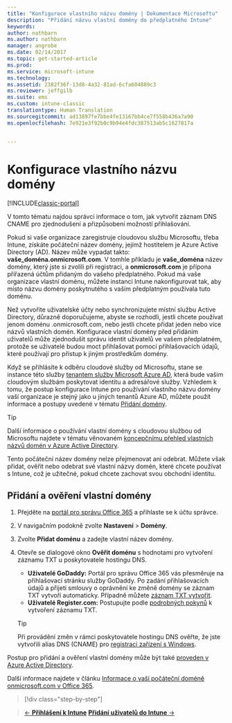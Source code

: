 ```yaml
---
title: "Konfigurace vlastního názvu domény | Dokumentace Microsoftu"
description: "Přidání názvu vlastní domény do předplatného Intune"
keywords: 
author: nathbarn
ms.author: nathbarn
manager: angrobe
ms.date: 02/14/2017
ms.topic: get-started-article
ms.prod: 
ms.service: microsoft-intune
ms.technology: 
ms.assetid: 2382f36f-13d8-4a32-81ad-6cfa604889c3
ms.reviewer: jeffgilb
ms.suite: ems
ms.custom: intune-classic
translationtype: Human Translation
ms.sourcegitcommit: ad13897fe7bbe4fe13167bb4ce7f558b436a7a90
ms.openlocfilehash: 7e921e3f92b0c9b94e4fdc387513ab5c1627817a


---
```



# <a name="configure-a-custom-domain-name"></a>Konfigurace vlastního názvu domény

[!INCLUDE[classic-portal](../includes/classic-portal.md)]

V tomto tématu najdou správci informace o tom, jak vytvořit záznam DNS CNAME pro zjednodušení a přizpůsobení možností přihlašování.

Pokud si vaše organizace zaregistruje cloudovou službu Microsoftu, třeba Intune, získáte počáteční název domény, jejímž hostitelem je Azure Active Directory (AD). Název může vypadat takto: **vaše_doména.onmicrosoft.com**. V tomhle příkladu je **vaše_doména** název domény, který jste si zvolili při registraci, a **onmicrosoft.com** je přípona přiřazená účtům přidaným do vašeho předplatného. Pokud má vaše organizace vlastní doménu, můžete instanci Intune nakonfigurovat tak, aby místo názvu domény poskytnutého s vaším předplatným používala tuto doménu.

Než vytvoříte uživatelské účty nebo synchronizujete místní službu Active Directory, důrazně doporučujeme, abyste se rozhodli, jestli chcete používat jenom doménu .onmicrosoft.com, nebo jestli chcete přidat jeden nebo více názvů vlastních domén. Konfigurace vlastní domény před přidáním uživatelů může zjednodušit správu identit uživatelů ve vašem předplatném, protože se uživatelé budou moct přihlašovat pomocí přihlašovacích údajů, které používají pro přístup k jiným prostředkům domény.

Když se přihlásíte k odběru cloudové služby od Microsoftu, stane se instance této služby [tenantem služby Microsoft Azure AD](http://technet.microsoft.com/library/jj573650.aspx#BKMK_WhatIsAnAzureADTenant), která bude vašim cloudovým službám poskytovat identitu a adresářové služby. Vzhledem k tomu, že postup konfigurace Intune pro používání vlastního názvu domény vaší organizace je stejný jako u jiných tenantů Azure AD, můžete použít informace a postupy uvedené v tématu [Přidání domény](https://azure.microsoft.com/documentation/articles/active-directory-add-domain/).

> [!TIP]
> Další informace o používání vlastní domény s cloudovou službou od Microsoftu najdete v tématu věnovaném [koncepčnímu přehled vlastních názvů domén v Azure Active Directory](https://azure.microsoft.com/documentation/articles/active-directory-add-domain-concepts/).

Tento počáteční název domény nelze přejmenovat ani odebrat. Můžete však přidat, ověřit nebo odebrat své vlastní názvy domén, které chcete používat s Intune, což je užitečné, pokud chcete zachovat svou obchodní identitu.

## <a name="to-add-and-verify-your-custom-domain"></a>Přidání a ověření vlastní domény

1. Přejděte na [portál pro správu Office 365](https://portal.office.com/Admin/Default.aspx) a přihlaste se k účtu správce.

2. V navigačním podokně zvolte **Nastavení** &gt; **Domény**.

3. Zvolte **Přidat doménu** a zadejte vlastní název domény.

4. Otevře se dialogové okno **Ověřit doménu** s hodnotami pro vytvoření záznamu TXT u poskytovatele hostingu DNS.
    - **Uživatelé GoDaddy:** Portál pro správu Office 365 vás přesměruje na přihlašovací stránku služby GoDaddy. Po zadání přihlašovacích údajů a přijetí smlouvy o oprávnění ke změně domény se záznam TXT vytvoří automaticky. Případně můžete [záznam TXT vytvořit](https://support.office.com/en-us/article/Create-DNS-records-at-GoDaddy-for-Office-365-f40a9185-b6d5-4a80-bb31-aa3bb0cab48a?ui=en-US&rs=en-US&ad=US).
    - **Uživatelé Register.com:** Postupujte podle [podrobných pokynů](https://support.office.com/en-us/article/Create-DNS-records-at-Register-com-for-Office-365-55bd8c38-3316-48ae-a368-4959b2c1684e?ui=en-US&rs=en-US&ad=US#BKMK_verify) k vytvoření záznamu TXT.

    > [!TIP]
    > Při provádění změn v rámci poskytovatele hostingu DNS ověřte, že jste vytvořili alias DNS (CNAME) pro [registraci zařízení s Windows](/Intune/deploy-use/set-up-windows-phone-management-with-microsoft-intune).

Postup pro přidání a ověření vlastní domény může být také [proveden v Azure Active Directory](https://azure.microsoft.com/en-us/documentation/articles/active-directory-add-domain/).

Další informace najdete v článku [Informace o vaší počáteční doméně onmicrosoft.com v Office 365](https://support.office.com/en-us/article/About-your-initial-onmicrosoft-com-domain-in-Office-365-B9FC3018-8844-43F3-8DB1-1B3A8E9CFD5A?ui=en-US&rs=en-US&ad=US).

>[!div class="step-by-step"]

>[&larr; **Přihlášení k Intune**](.\start-with-a-paid-subscription-to-microsoft-intune-step-1.md)     [**Přidání uživatelů do Intune** &rarr;](.\start-with-a-paid-subscription-to-microsoft-intune-step-3.md)  



<!--HONumber=Feb17_HO3-->


